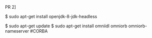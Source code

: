 PR 2]


$ sudo apt-get install openjdk-8-jdk-headless

$ sudo apt-get update
$ sudo apt-get install omniidl omniorb omniorb-nameserver  		#CORBA







